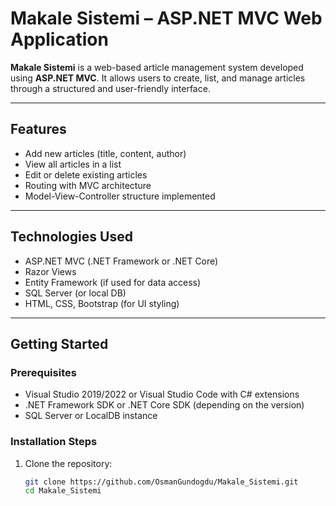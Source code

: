 # Makale Sistemi – ASP.NET MVC Web Application

**Makale Sistemi** is a web-based article management system developed using **ASP.NET MVC**. It allows users to create, list, and manage articles through a structured and user-friendly interface.

---

## Features

- Add new articles (title, content, author)
- View all articles in a list
- Edit or delete existing articles
- Routing with MVC architecture
- Model-View-Controller structure implemented

---

## Technologies Used

- ASP.NET MVC (.NET Framework or .NET Core)
- Razor Views
- Entity Framework (if used for data access)
- SQL Server (or local DB)
- HTML, CSS, Bootstrap (for UI styling)

---

## Getting Started

### Prerequisites

- Visual Studio 2019/2022 or Visual Studio Code with C# extensions  
- .NET Framework SDK or .NET Core SDK (depending on the version)  
- SQL Server or LocalDB instance

### Installation Steps

1. Clone the repository:
   ```bash
   git clone https://github.com/OsmanGundogdu/Makale_Sistemi.git
   cd Makale_Sistemi
